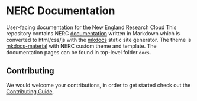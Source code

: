 # NERC Documentation

User-facing documentation for the New England Research Cloud
This repository contains NERC [documentation](https://docs.nerc.mghpcc.org/)
written in Markdown which is converted to html/css/js with the
[mkdocs](http://www.mkdocs.org) static site generator. The theme is
[mkdocs-material](https://github.com/squidfunk/mkdocs-material)
with NERC custom theme and template. The documentation pages can be found in
top-level folder `docs`.

## Contributing

We would welcome your contributions, in order to get started check out the
[Contributing Guide](https://github.com/nerc-project/nerc-docs/blob/main/CONTRIBUTING.md).
